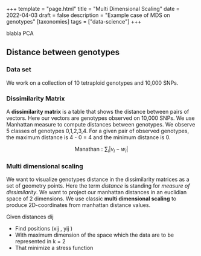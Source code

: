 +++
template = "page.html"
title = "Multi Dimensional Scaling"
date =  2022-04-03
draft = false
description = "Example case of MDS on genotypes"
[taxonomies]
tags = ["data-science"]
+++



blabla PCA
<!-- more -->


## Distance between genotypes

### Data set

We work on a collection of 10 tetraploid genotypes and 10,000 SNPs.

### Dissimilarity Matrix

A **dissimilarity matrix** is a table that shows the distance between pairs of vectors. Here our vectors are genotypes observed on 10,000 SNPs. We use Manhattan measure to compute distances between genotypes. We observe 5 classes of genotypes 0,1,2,3,4. For a given pair of observed
genotypes, the maximum distance is 4 - 0 = 4 and the minimum distance is 0.

$$
\text{Manathan}:  \sum_{i} |v_i - w_i|
$$

### Multi dimensional scaling

We want to visualize genotypes distance in the dissimilarity matrices as a set of geometry points. Here the
term *distance* is standing for *measure of dissimilarity*. We want to project our manhattan distances in an
euclidian space of 2 dimensions. We use classic **multi dimensional scaling** to produce 2D-coordinates
from manhattan distance values.


Given distances dij
* Find positions (xij , yij )
* With maximum dimension of the space which the data are to be represented in k = 2
* That minimize a stress function

